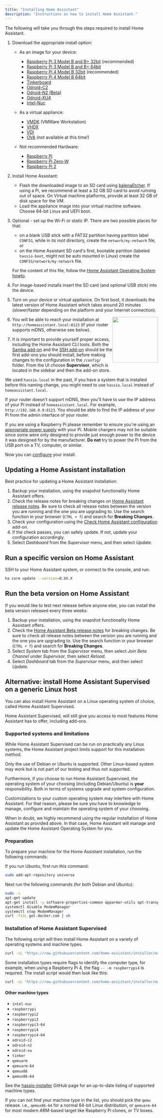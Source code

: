 ```yaml
---
title: "Installing Home Assistant"
description: "Instructions on how to install Home Assistant."
---
```


The following will take you through the steps required to install Home Assistant.

1. Download the appropriate install option:

   - As an image for your device:

     - [Raspberry Pi 3 Model B and B+ 32bit][pi3-32] (recommended)
     - [Raspberry Pi 3 Model B and B+ 64bit][pi3-64]
     - [Raspberry Pi 4 Model B 32bit][pi4-32] (recommended)
     - [Raspberry Pi 4 Model B 64bit][pi4-64]
     - [Tinkerboard][tinker]
     - [Odroid-C2][odroid-c2]
     - [Odroid-N2 (Beta)][odroid-n2]
     - [Odroid-XU4][odroid-xu4]
     - [Intel-Nuc][intel-nuc]

   - As a virtual appliance:
  
     - [VMDK][vmdk] (VMWare Workstation)
     - [VHDX][vhdx]
     - [VDI][vdi]
     - [OVA][Virtual Appliance] (not available at this time!)

   - Not recommended Hardware:

     - [Raspberry Pi][pi1]
     - [Raspberry Pi Zero-W][pi0-w]
     - [Raspberry Pi 2][pi2]

2. Install Home Assistant:

   - Flash the downloaded image to an SD card using [balenaEtcher][balenaEtcher]. If using a Pi, we recommend at least a 32 GB SD card to avoid running out of space. On Virtual machine platforms, provide at least 32 GB of disk space for the VM.
   - Load the appliance image into your virtual machine software. Choose 64-bit Linux and UEFI boot.

3. Optional - set up the Wi-Fi or static IP. There are two possible places for that:
   - on a blank USB stick with a FAT32 partition having partition label `CONFIG`, while in its root directory, create the `network/my-network` file, or
   - on the Home Assistant SD card's first, bootable partition (labeled `hassio-boot`, might not be auto mounted in Linux) create the `CONFIG/network/my-network` file.

   For the content of this file, follow the [Home Assistant Operating System howto][hassos-network].

4. For image-based installs insert the SD card (and optional USB stick) into the device.

5. Turn on your device or virtual appliance. On first boot, it downloads the latest version of Home Assistant which takes around 20 minutes (slower/faster depending on the platform and your Internet connection).

   <img src='/images/hassio/screenshots/first-start.png' style='clear: right; border:none; box-shadow: none; float: right; margin-bottom: 12px;' width='150' />

6. You will be able to reach your installation at `http://homeassistant.local:8123` (if your router supports mDNS, otherwise see below).

7. It is important to provide yourself proper access, including the Home Assistant CLI tools. Both the [Samba add-on][samba] and the [SSH add-on][ssh] should be the first add-ons you should install, before making changes to the configuration in the `/config/` folder. From the UI choose **Supervisor**, which is located in the sidebar and then the add-on store.

<div class='note warning'>

We used `hassio.local` in the past, if you have a system that is installed before this naming change, you might need to use `hassio.local` instead of `homeassistant.local`.

</div>

<div class='note'>

If your router doesn't support mDNS, then you'll have to use the IP address of your Pi instead of `homeassistant.local`. For example, `http://192.168.0.9:8123`. You should be able to find the IP address of your Pi from the admin interface of your router.

</div>

<div class='note warning'>

If you are using a Raspberry Pi please remember to ensure you're using an [appropriate power supply][pi-power] with your Pi. Mobile chargers may not be suitable since some were only designed to provide just enough power to the device it was designed for by the manufacturer. **Do not** try to power the Pi from the USB port on a TV, computer, or similar.

</div>

Now you can [configure][configure] your install.

## Updating a Home Assistant installation

Best practice for updating a Home Assistant installation:

1. Backup your installation, using the snapshot functionality Home Assistant offers.
2. Check the release notes for breaking changes on [Home Assistant release notes](https://github.com/home-assistant/home-assistant/releases). Be sure to check all release notes between the version you are running and the one you are upgrading to. Use the search function in your browser (`CTRL + f`) and search for **Breaking Changes**.
3. Check your configuration using the [Check Home Assistant configuration](/addons/check_config/) add-on.
4. If the check passes, you can safely update. If not, update your configuration accordingly.
5. Select _Dashboard_ from the _Supervisor_ menu, and then select _Update_.

## Run a specific version on Home Assistant

SSH to your Home Assistant system, or connect to the console, and run:

```bash
ha core update --version=0.XX.X
```

## Run the beta version on Home Assistant

If you would like to test next release before anyone else, you can install the beta version released every three weeks:

1. Backup your installation, using the snapshot functionality Home Assistant offers.
2. Check the [Home Assistant Beta release notes](https://rc.home-assistant.io/latest-release-notes/) for breaking changes. Be sure to check all release notes between the version you are running and the one you are upgrading to. Use the search function in your browser (`CTRL + f`) and search for **Breaking Changes**.
3. Select _System_ tab from the _Supervisor_ menu, then select _Join Beta Channel_ under _Supervisor_, then select _Reload_.
4. Select _Dashboard_ tab from the _Supervisor_ menu, and then select _Update_.

## Alternative: install Home Assistant Supervised on a generic Linux host

You can also install Home Assistant on a Linux operating system of choice, called Home Assistant Supervised.

Home Assistant Supervised, will still give you access to most features Home Assistant has to offer, including add-ons.

### Supported systems and limitations

While Home Assistant Supervised can be run on practically any Linux systems,
the Home Assistant project limits support for this installation method.

Only the use of Debian or Ubuntu is supported. Other Linux-based system may work
but is not part of our testing and thus not supported.

Furthermore, if you choose to run Home Assistant Supervised, the operating
system of your choosing (including Debian/Ubuntu) is **your** responsibility.
Both in terms of systems upgrade and system configuration.

Customizations to your custom operating system may interfere with Home Assistant.
For that reason, please be sure you have to knowledge to manage, configure and
maintain the operating system of your choosing.

When in doubt, we highly recommend using the regular installation of Home
Assistant as provided above. In that case, Home Assistant will manage and update
the Home Assistant Operating System for you.

### Preparation

To prepare your machine for the Home Assistant installation, run the following commands:

If you run Ubuntu, first run this command:

```bash
sudo add-apt-repository universe
```

Next run the following commands (for both Debian and Ubuntu):

```bash
sudo -i
apt-get update
apt-get install -y software-properties-common apparmor-utils apt-transport-https avahi-daemon ca-certificates curl dbus jq network-manager socat
systemctl disable ModemManager
systemctl stop ModemManager
curl -fsSL get.docker.com | sh
```

### Installation of Home Assistant Supervised

The following script will then install Home Assistant on a variety of operating systems and machine types.

```bash
curl -sL "https://raw.githubusercontent.com/home-assistant/installer/master/installer.sh" | bash -s
```

Some installation types require flags to identify the computer type, for example, when using a Raspberry Pi 4, the flag `-- -m raspberrypi4` is required. The install script would then look like this:

```bash
curl -sL "https://raw.githubusercontent.com/home-assistant/installer/master/installer.sh" | bash -s -- -m raspberrypi4
```

#### Other machine types

- `intel-nuc`
- `raspberrypi`
- `raspberrypi2`
- `raspberrypi3`
- `raspberrypi3-64`
- `raspberrypi4`
- `raspberrypi4-64`
- `odroid-c2`
- `odroid-n2`
- `odroid-xu`
- `tinker`
- `qemuarm`
- `qemuarm-64`
- `qemux86`
- `qemux86-64`

See the [hassio-installer](https://github.com/home-assistant/installer) GitHub page for an up-to-date listing of supported machine types.

If you can not find your machine type in the list, you should pick the `qemu` release. i.e., `qemux86-64` for a normal 64-bit Linux distribution, or `qemuarm-64` for most modern ARM-based target like Raspberry Pi clones, or TV boxes.

[balenaEtcher]: https://www.balena.io/etcher
[Virtual Appliance]: https://github.com/home-assistant/operating-system/blob/dev/Documentation/boards/ova.md
[hassos-network]: https://github.com/home-assistant/operating-system/blob/dev/Documentation/network.md
[pi0-w]: https://github.com/home-assistant/operating-system/releases/download/3.12/hassos_rpi0-w-3.12.img.gz
[pi1]: https://github.com/home-assistant/operating-system/releases/download/3.12/hassos_rpi-3.12.img.gz
[pi2]: https://github.com/home-assistant/operating-system/releases/download/3.12/hassos_rpi2-3.12.img.gz
[pi3-32]: https://github.com/home-assistant/operating-system/releases/download/3.12/hassos_rpi3-3.12.img.gz
[pi3-64]: https://github.com/home-assistant/operating-system/releases/download/3.12/hassos_rpi3-64-3.12.img.gz
[pi4-32]: https://github.com/home-assistant/operating-system/releases/download/3.12/hassos_rpi4-3.12.img.gz
[pi4-64]: https://github.com/home-assistant/operating-system/releases/download/3.12/hassos_rpi4-64-3.12.img.gz
[tinker]: https://github.com/home-assistant/operating-system/releases/download/3.12/hassos_tinker-3.12.img.gz
[odroid-c2]: https://github.com/home-assistant/operating-system/releases/download/3.12/hassos_odroid-c2-3.12.img.gz
[odroid-n2]: https://github.com/home-assistant/operating-system/releases/download/4.4/hassos_odroid-n2-4.4.img.gz
[odroid-xu4]: https://github.com/home-assistant/operating-system/releases/download/3.12/hassos_odroid-xu4-3.12.img.gz
[intel-nuc]: https://github.com/home-assistant/operating-system/releases/download/3.12/hassos_intel-nuc-3.12.img.gz
[vmdk]: https://github.com/home-assistant/operating-system/releases/download/3.12/hassos_ova-3.12.vmdk.gz
[vhdx]: https://github.com/home-assistant/operating-system/releases/download/3.12/hassos_ova-3.12.vhdx.gz
[vdi]: https://github.com/home-assistant/operating-system/releases/download/3.12/hassos_ova-3.12.vdi.gz
[linux]: https://github.com/home-assistant/installer
[local]: http://homeassistant.local:8123
[samba]: /addons/samba/
[ssh]: /addons/ssh/
[pi-power]: https://www.raspberrypi.org/help/faqs/#powerReqs
[configure]: /getting-started/configuration/
